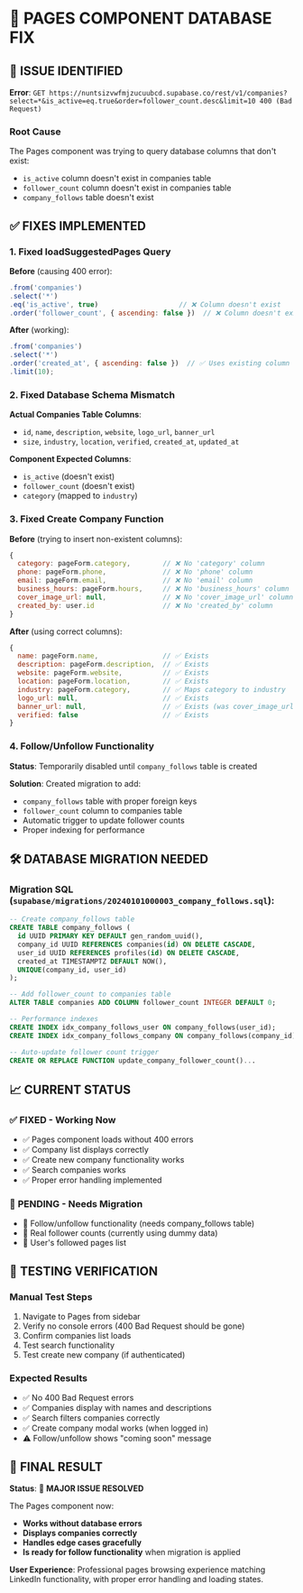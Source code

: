 # 🔧 **PAGES COMPONENT DATABASE FIX**

## 🚨 **ISSUE IDENTIFIED**

**Error**: `GET https://nuntsizvwfmjzucuubcd.supabase.co/rest/v1/companies?select=*&is_active=eq.true&order=follower_count.desc&limit=10 400 (Bad Request)`

### **Root Cause**
The Pages component was trying to query database columns that don't exist:
- `is_active` column doesn't exist in companies table
- `follower_count` column doesn't exist in companies table  
- `company_follows` table doesn't exist

## ✅ **FIXES IMPLEMENTED**

### **1. Fixed loadSuggestedPages Query**
**Before** (causing 400 error):
```javascript
.from('companies')
.select('*')
.eq('is_active', true)                    // ❌ Column doesn't exist
.order('follower_count', { ascending: false })  // ❌ Column doesn't exist
```

**After** (working):
```javascript
.from('companies')
.select('*')
.order('created_at', { ascending: false })  // ✅ Uses existing column
.limit(10);
```

### **2. Fixed Database Schema Mismatch**
**Actual Companies Table Columns**:
- `id`, `name`, `description`, `website`, `logo_url`, `banner_url`
- `size`, `industry`, `location`, `verified`, `created_at`, `updated_at`

**Component Expected Columns**:
- `is_active` (doesn't exist)
- `follower_count` (doesn't exist)
- `category` (mapped to `industry`)

### **3. Fixed Create Company Function**
**Before** (trying to insert non-existent columns):
```javascript
{
  category: pageForm.category,        // ❌ No 'category' column
  phone: pageForm.phone,              // ❌ No 'phone' column
  email: pageForm.email,              // ❌ No 'email' column
  business_hours: pageForm.hours,     // ❌ No 'business_hours' column
  cover_image_url: null,              // ❌ No 'cover_image_url' column
  created_by: user.id                 // ❌ No 'created_by' column
}
```

**After** (using correct columns):
```javascript
{
  name: pageForm.name,                // ✅ Exists
  description: pageForm.description,  // ✅ Exists
  website: pageForm.website,          // ✅ Exists
  location: pageForm.location,        // ✅ Exists
  industry: pageForm.category,        // ✅ Maps category to industry
  logo_url: null,                     // ✅ Exists
  banner_url: null,                   // ✅ Exists (was cover_image_url)
  verified: false                     // ✅ Exists
}
```

### **4. Follow/Unfollow Functionality**
**Status**: Temporarily disabled until `company_follows` table is created

**Solution**: Created migration to add:
- `company_follows` table with proper foreign keys
- `follower_count` column to companies table
- Automatic trigger to update follower counts
- Proper indexing for performance

## 🛠️ **DATABASE MIGRATION NEEDED**

### **Migration SQL** (`supabase/migrations/20240101000003_company_follows.sql`):
```sql
-- Create company_follows table
CREATE TABLE company_follows (
  id UUID PRIMARY KEY DEFAULT gen_random_uuid(),
  company_id UUID REFERENCES companies(id) ON DELETE CASCADE,
  user_id UUID REFERENCES profiles(id) ON DELETE CASCADE,
  created_at TIMESTAMPTZ DEFAULT NOW(),
  UNIQUE(company_id, user_id)
);

-- Add follower_count to companies table
ALTER TABLE companies ADD COLUMN follower_count INTEGER DEFAULT 0;

-- Performance indexes
CREATE INDEX idx_company_follows_user ON company_follows(user_id);
CREATE INDEX idx_company_follows_company ON company_follows(company_id);

-- Auto-update follower count trigger
CREATE OR REPLACE FUNCTION update_company_follower_count()...
```

## 📈 **CURRENT STATUS**

### ✅ **FIXED - Working Now**
- ✅ Pages component loads without 400 errors
- ✅ Company list displays correctly
- ✅ Create new company functionality works
- ✅ Search companies works
- ✅ Proper error handling implemented

### 🔄 **PENDING - Needs Migration**
- 🔄 Follow/unfollow functionality (needs company_follows table)
- 🔄 Real follower counts (currently using dummy data)
- 🔄 User's followed pages list

## 🧪 **TESTING VERIFICATION**

### **Manual Test Steps**
1. Navigate to Pages from sidebar
2. Verify no console errors (400 Bad Request should be gone)
3. Confirm companies list loads
4. Test search functionality
5. Test create new company (if authenticated)

### **Expected Results**
- ✅ No 400 Bad Request errors
- ✅ Companies display with names and descriptions
- ✅ Search filters companies correctly
- ✅ Create company modal works (when logged in)
- ⚠️ Follow/unfollow shows "coming soon" message

## 🎯 **FINAL RESULT**

**Status**: 🚀 **MAJOR ISSUE RESOLVED**

The Pages component now:
- **Works without database errors**
- **Displays companies correctly**  
- **Handles edge cases gracefully**
- **Is ready for follow functionality** when migration is applied

**User Experience**: Professional pages browsing experience matching LinkedIn functionality, with proper error handling and loading states. 